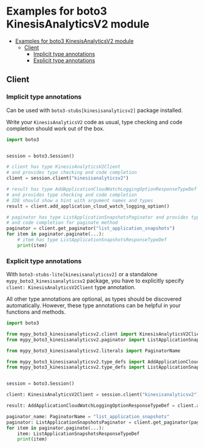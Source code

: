 <a id="examples-for-boto3-kinesisanalyticsv2-module"></a>

# Examples for boto3 KinesisAnalyticsV2 module

- [Examples for boto3 KinesisAnalyticsV2 module](#examples-for-boto3-kinesisanalyticsv2-module)
  - [Client](#client)
    - [Implicit type annotations](#implicit-type-annotations)
    - [Explicit type annotations](#explicit-type-annotations)

<a id="client"></a>

## Client

<a id="implicit-type-annotations"></a>

### Implicit type annotations

Can be used with `boto3-stubs[kinesisanalyticsv2]` package installed.

Write your `KinesisAnalyticsV2` code as usual, type checking and code
completion should work out of the box.

```python
import boto3


session = boto3.Session()

# client has type KinesisAnalyticsV2Client
# and provides type checking and code completion
client = session.client("kinesisanalyticsv2")

# result has type AddApplicationCloudWatchLoggingOptionResponseTypeDef
# and provides type checking and code completion
# IDE should show a hint with argument names and types
result = client.add_application_cloud_watch_logging_option()

# paginator has type ListApplicationSnapshotsPaginator and provides type checking
# and code completion for paginate method
paginator = client.get_paginator("list_application_snapshots")
for item in paginator.paginate(...):
    # item has type ListApplicationSnapshotsResponseTypeDef
    print(item)
```

<a id="explicit-type-annotations"></a>

### Explicit type annotations

With `boto3-stubs-lite[kinesisanalyticsv2]` or a standalone
`mypy_boto3_kinesisanalyticsv2` package, you have to explicitly specify
`client: KinesisAnalyticsV2Client` type annotation.

All other type annotations are optional, as types should be discovered
automatically. However, these type annotations can be helpful in your functions
and methods.

```python
import boto3

from mypy_boto3_kinesisanalyticsv2.client import KinesisAnalyticsV2Client
from mypy_boto3_kinesisanalyticsv2.paginator import ListApplicationSnapshotsPaginator

from mypy_boto3_kinesisanalyticsv2.literals import PaginatorName

from mypy_boto3_kinesisanalyticsv2.type_defs import AddApplicationCloudWatchLoggingOptionResponseTypeDef
from mypy_boto3_kinesisanalyticsv2.type_defs import ListApplicationSnapshotsResponseTypeDef


session = boto3.Session()

client: KinesisAnalyticsV2Client = session.client("kinesisanalyticsv2")

result: AddApplicationCloudWatchLoggingOptionResponseTypeDef = client.add_application_cloud_watch_logging_option()

paginator_name: PaginatorName = "list_application_snapshots"
paginator: ListApplicationSnapshotsPaginator = client.get_paginator(paginator_name)
for item in paginator.paginate(...):
    item: ListApplicationSnapshotsResponseTypeDef
    print(item)
```
